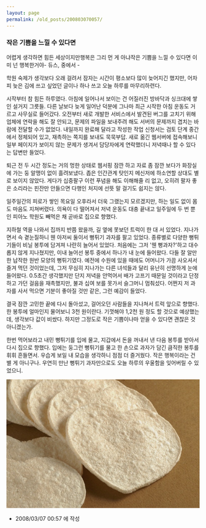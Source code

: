 ```yaml
---
layout: page
permalink: /old_posts/200803070057/
---
```


### 작은 기쁨을 느낄 수 있다면

어렵게 생각하면 힘든 세상이지만행복은 그리 먼 게 아냐작은 기쁨을 느낄 수 있다면 이미 넌 행복한거야- 듀스, <Go Go Go> 중에서 -

학원 숙제가 생각보다 오래 걸려서 잠자는 시간이 평소보다 많이 늦어지긴 했지만, 어차피 늦은 김에 쓰고 싶었던 글이나 하나 쓰고 오늘 하루를 마무리하련다.

시작부터 참 힘든 하루였다. 아침에 일어나서 보이는 건 어질러진 방바닥과 싱크대에 쌓인 설거지 그릇들. 다른 날보다 늦게 일어난 덕분에 그나마 최근 시작한 아침 운동도 거르고 사무실로 들어갔다.
오전부터 새로 개발한 서비스에서 발견된 버그를 고치기 위해 업체에 연락을 해도 잘 안되고, 문제의 파일을 보내주려 해도 서버의 문제까지 겹치는 바람에 전달할 수가 없었다.
내일까지 완료해 달라고 작성한 작업 신청서는 검토 단계 중간에서 정체되어 있고, 재촉하는 쪽지를 보내도 묵묵부답.
새로 옮긴 웹서버에 접속해보니 일부 페이지가 보이지 않는 문제가 생겨서 담당자에게 연락했더니 저녁때나 할 수 있다는 답변만 들었다.

퇴근 전 두 시간 정도는 거의 멍한 상태로 웹서핑 잠깐 하고 자료 좀 잠깐 보다가 화장실에 가는 둥 알맹이 없이 흘려보냈다. 좁은 인간관계 탓인지 메신저에 하소연할 상대도 별로 보이지 않았다. 게다가 십중팔구 이런 푸념을 해도 이해해줄 리 없고, 오히려 팔자 좋은 소리라는 핀잔만 안들으면 다행인 처지에 선뜻 말 걸기도 쉽지는 않다.

일주일간의 피로가 쌓인 목요일 오후라서 더욱 그랬는지 모르겠지만, 하는 일도 없이 몸도 마음도 지쳐버렸다. 의욕이 다 떨어져서 저녁 운동도 대충 끝내고 일주일에 두 번 뿐인 피아노 학원도 빼먹은 채 곧바로 집으로 향했다.

지하철 역을 나와서 집까지 반쯤 왔을까, 길 옆에 못보던 트럭이 한 대 서 있었다. 지나가면서 슥 곁눈질하니 웬 아저씨 둘이서 뻥튀기 과자를 팔고 있었다. 종류별로 다양한 뻥튀기들이 비닐 봉투에 담겨져 나란히 늘어서 있었다.
처음에는 그저 '웬 뻥과자?'하고 대수롭지 않게 지나쳤지만, 이내 늘어선 봉투 중에서 하나가 내 눈에 들어왔다. 다들 잘 알만한 납작한 원반 모양의 뻥튀기였다. 예전에 수원에 있을 때에도 어머니가 가끔 사오셔서 즐겨 먹던 것이었는데, 그저 무심히 지나가는 다른 녀석들과 달리 유난히 선명하게 눈에 들어왔다.
0.5초간 생각했지만 단지 저녁을 안먹어서 배가 고프기 때문일 것이라고 단정하고 가던 걸음을 재촉했지만, 불과 십여 보를 못가서 슬그머니 멈춰섰다. 어쩐지 저 과자를 사서 먹으면 기분이 좋아질 것만 같은, 그런 예감이 들었다.

결국 잠깐 고민한 끝에 다시 돌아섰고, 걸어오던 사람들을 지나쳐서 트럭 앞으로 향했다. 한 봉투에 얼마인지 물어보니 3천 원이란다. 기껏해야 1,2천 원 정도 할 것으로 예상했는데, 생각보다 값이 비쌌다. 하지만 그정도로 작은 기쁨이나마 얻을 수 있다면 괜찮은 것 아니겠는가. 

한번 먹어보라고 내민 뻥튀기를 입에 물고, 지갑에서 돈을 꺼내서 낸 다음 봉투를 받아서 다시 집으로 향했다. 입에는 둥그런 뻥튀기를 물고 한 손으로 과자가 담긴 큼직한 봉투를 휘휘 흔들면서. 우습게 보일 내 모습을 생각하니 점점 더 즐거웠다. 작은 행복이라는 건 별 게 아니구나. 우연히 만난 뻥튀기 과자만으로도 오늘 하루의 우울함을 잊어버릴 수 있었으니.


![c0003499_47d0142162d3d.jpg](200803070057/c0003499_47d0142162d3d.jpg)






- 2008/03/07 00:57 에 작성
